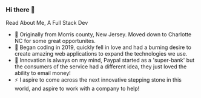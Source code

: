 ### Hi there 👋

Read About Me, A Full Stack Dev 
- 👋 Originally from Morris county, New Jersey. Moved down to Charlotte NC for some great opportunites.
- 💬 Began coding in 2019, quickly fell in love and had a burning desire to create amazing web applications to expand the technologies we use.
- 🔭 Innovation is always on my mind, Paypal started as a 'super-bank' but the consumers of the service had a different idea, they just loved the ability to email money!
- ⚡ I aspire to come across the next innovative stepping stone in this world, and aspire to work with a company to help!

